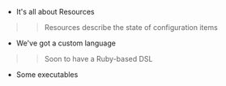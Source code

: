 * It's all about Resources
> > Resources describe the state of configuration items 

* We've got a custom language
> > Soon to have a Ruby-based DSL

* Some executables

